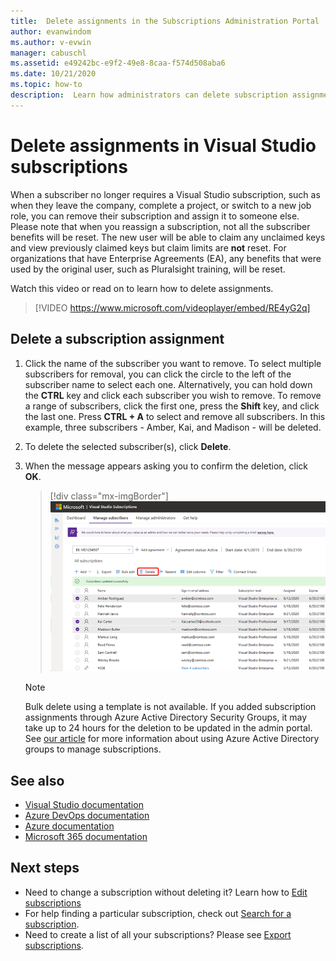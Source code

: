 ```yaml
---
title:  Delete assignments in the Subscriptions Administration Portal | Microsoft Docs
author: evanwindom
ms.author: v-evwin
manager: cabuschl
ms.assetid: e49242bc-e9f2-49e8-8caa-f574d508aba6
ms.date: 10/21/2020
ms.topic: how-to
description:  Learn how administrators can delete subscription assignments in the Visual Studio Subscriptions Administration Portal
---
```


# Delete assignments in Visual Studio subscriptions
When a subscriber no longer requires a Visual Studio subscription, such as when they leave the company, complete a project, or switch to a new job role, you can remove their subscription and  assign it to someone else. Please note that when you reassign a subscription, not all the subscriber benefits will be reset.  The new user will be able to claim any unclaimed keys and view previously claimed keys but claim limits are **not** reset.  For organizations that have Enterprise Agreements (EA), any benefits that were used by the original user, such as Pluralsight training, will be reset. 

Watch this video or read on to learn how to delete assignments.  

> [!VIDEO https://www.microsoft.com/videoplayer/embed/RE4yG2q]

## Delete a subscription assignment
1. Click the name of the subscriber you want to remove. To select multiple subscribers for removal, you can click the circle to the left of the subscriber name to select each one.  Alternatively, you can hold down the **CTRL** key and click each subscriber you wish to remove. To remove a range of subscribers, click the first one, press the **Shift** key, and click the last one.  Press **CTRL + A** to select and remove all subscribers. In this example, three subscribers - Amber, Kai, and Madison - will be deleted. 
2. To delete the selected subscriber(s), click **Delete**.
3. When the message appears asking you to confirm the deletion, click **OK**.
   > [!div class="mx-imgBorder"]
   > ![Delete subscribers](_img/delete-license/delete-subscribers.png "Choose the user(s) you wish to delete, and click Delete. You can use CTRL and Shift keys to select multiple subscribers.")

   > [!NOTE]
   > Bulk delete using a template is not available. If you added subscription assignments through Azure Active Directory Security Groups, it may take up to 24 hours for the deletion to be updated in the admin portal.  See [our article](assign-license-bulk.md#use-azure-active-directory-groups-to-assign-subscriptions) for more information about using Azure Active Directory groups to manage subscriptions. 

## See also
- [Visual Studio documentation](/visualstudio/)
- [Azure DevOps documentation](/azure/devops/)
- [Azure documentation](/azure/)
- [Microsoft 365 documentation](/microsoft-365/)

## Next steps
- Need to change a subscription without deleting it?  Learn how to [Edit subscriptions](edit-license.md)
- For help finding a particular subscription, check out [Search for a subscription](search-license.md).
- Need to create a list of all your subscriptions?  Please see [Export subscriptions](exporting-subscriptions.md).